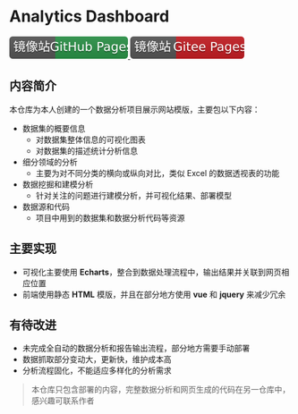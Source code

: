 # Analytics Dashboard

<a href="https://paradiseeee.github.io/AnalyticsDashboard" target="_blank">
  <img src="./readme-assets/github-mirror.svg" style="max-width:100%;">
</a>
<a href="https://paradiseeee.gitee.io/AnalyticsDashboard" target="_blank">
  <img src="./readme-assets/gitee-mirror.svg" style="max-width:100%;">
</a>

## 内容简介

本仓库为本人创建的一个数据分析项目展示网站模版，主要包以下内容：

- 数据集的概要信息
    - 对数据集整体信息的可视化图表
    - 对数据集的描述统计分析信息
- 细分领域的分析
    - 主要为对不同分类的横向或纵向对比，类似 Excel 的数据透视表的功能
- 数据挖掘和建模分析
    - 针对关注的问题进行建模分析，并可视化结果、部署模型
- 数据源和代码
    - 项目中用到的数据集和数据分析代码等资源

## 主要实现

- 可视化主要使用 **Echarts**，整合到数据处理流程中，输出结果并关联到网页相应位置
- 前端使用静态 **HTML** 模版，并且在部分地方使用 **vue** 和 **jquery** 来减少冗余

## 有待改进

- 未完成全自动的数据分析和报告输出流程，部分地方需要手动部署
- 数据抓取部分变动大，更新快，维护成本高
- 分析流程固化，不能适应多样化的分析需求

> 本仓库只包含部署的内容，完整数据分析和网页生成的代码在另一仓库中，感兴趣可联系作者
